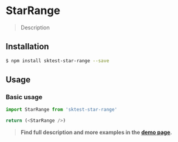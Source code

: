 # StarRange

> Description

<!-- ![](./assets/preview.png) -->

## Installation

```sh
$ npm install sktest-star-range --save
```

## Usage

### Basic usage
```js
import StarRange from 'sktest-star-range'

return (<StarRange />)
```


> **Find full description and more examples in the [demo page](#).**